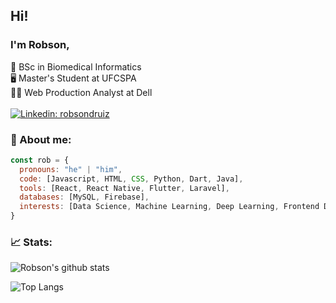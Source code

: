 ## Hi!
### I'm Robson,
🧬 BSc in Biomedical Informatics
<br/>
🖥️ Master's Student at UFCSPA
<br/>
👨‍💻 Web Production Analyst at Dell
<br/><br/>
[![Linkedin: robsondruiz](https://img.shields.io/badge/-robsondruiz-blue?style=flat-square&logo=Linkedin&logoColor=white&link=https://www.linkedin.com/in/robsondruiz/)](https://www.linkedin.com/in/robsondruiz/)

### 👤 About me:
```javascript
const rob = {
  pronouns: "he" | "him",
  code: [Javascript, HTML, CSS, Python, Dart, Java],
  tools: [React, React Native, Flutter, Laravel],
  databases: [MySQL, Firebase],
  interests: [Data Science, Machine Learning, Deep Learning, Frontend Development],
}
```

### 📈 Stats:

![Robson's github stats](https://github-readme-stats.vercel.app/api?username=robsonruiz&count_private=true&show_icons=true&theme=dark)

![Top Langs](https://github-readme-stats.vercel.app/api/top-langs/?username=robsonruiz&count_private=true&layout=compact&show_icons=true&langs_count=10&theme=dark)
